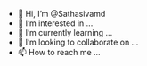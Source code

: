 - 👋 Hi, I’m @Sathasivamd
- 👀 I’m interested in ...
- 🌱 I’m currently learning ...
- 💞️ I’m looking to collaborate on ...
- 📫 How to reach me ...

<!---
Sathasivamd/Sathasivamd is a ✨ special ✨ repository because its `README.md` (this file) appears on your GitHub profile.
You can click the Preview link to take a look at your changes.
--->

